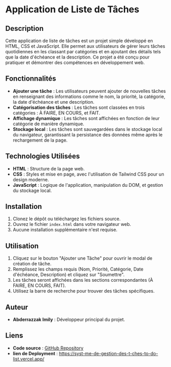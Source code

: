 # Application de Liste de Tâches

## Description
Cette application de liste de tâches est un projet simple développé en HTML, CSS et JavaScript. Elle permet aux utilisateurs de gérer leurs tâches quotidiennes en les classant par catégories et en ajoutant des détails tels que la date d'échéance et la description. Ce projet a été conçu pour pratiquer et démontrer des compétences en développement web.

## Fonctionnalités
- **Ajouter une tâche** : Les utilisateurs peuvent ajouter de nouvelles tâches en renseignant des informations comme le nom, la priorité, la catégorie, la date d'échéance et une description.
- **Catégorisation des tâches** : Les tâches sont classées en trois catégories : À FAIRE, EN COURS, et FAIT.
- **Affichage dynamique** : Les tâches sont affichées en fonction de leur catégorie de manière dynamique.
- **Stockage local** : Les tâches sont sauvegardées dans le stockage local du navigateur, garantissant la persistance des données même après le rechargement de la page.

## Technologies Utilisées
- **HTML** : Structure de la page web.
- **CSS** : Styles et mise en page, avec l'utilisation de Tailwind CSS pour un design moderne.
- **JavaScript** : Logique de l'application, manipulation du DOM, et gestion du stockage local.

## Installation
1. Clonez le dépôt ou téléchargez les fichiers source.
2. Ouvrez le fichier `index.html` dans votre navigateur web.
3. Aucune installation supplémentaire n'est requise.

## Utilisation
1. Cliquez sur le bouton "Ajouter une Tâche" pour ouvrir le modal de création de tâche.
2. Remplissez les champs requis (Nom, Priorité, Catégorie, Date d'échéance, Description) et cliquez sur "Soumettre".
3. Les tâches seront affichées dans les sections correspondantes (À FAIRE, EN COURS, FAIT).
4. Utilisez la barre de recherche pour trouver des tâches spécifiques.

## Auteur
- **Abderrazzak Imily** : Développeur principal du projet.

## Liens
- **Code source** : [GitHub Repository](https://github.com/ABDERRAZZAK-IMILY/Syst-me-de-Gestion-des-T-ches-To-Do-List)
- **lien de Deployment** : https://syst-me-de-gestion-des-t-ches-to-do-list.vercel.app/
